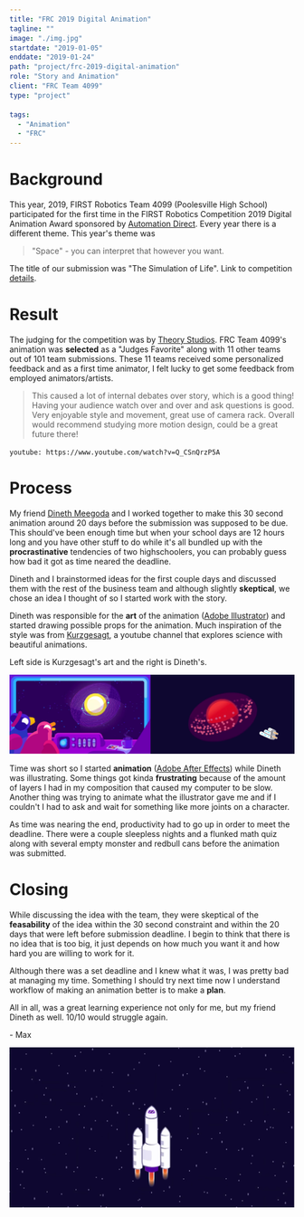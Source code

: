 ```yaml
---
title: "FRC 2019 Digital Animation"
tagline: ""
image: "./img.jpg"
startdate: "2019-01-05"
enddate: "2019-01-24"
path: "project/frc-2019-digital-animation"
role: "Story and Animation"
client: "FRC Team 4099"
type: "project"

tags:
  - "Animation"
  - "FRC"
---
```


# Background

This year, 2019, FIRST Robotics Team 4099 (Poolesville High School) participated for the first time in the FIRST Robotics Competition 2019 Digital Animation Award sponsored by [Automation Direct](https://library.automationdirect.com/). Every year there is a different theme. This year's theme was 

>"Space" - you can interpret that however you want. 

The title of our submission was "The Simulation of Life". Link to competition [details](https://library.automationdirect.com/the-first-robotics-competition-2019-digital-animation-award-winner/).

# Result

The judging for the competition was by [Theory Studios](https://theorystudios.com/). FRC Team 4099's animation was **selected** as a "Judges Favorite" along with 11 other teams out of 101 team submissions. These 11 teams received some personalized feedback and as a first time animator, I felt lucky to get some feedback from employed animators/artists.


>This caused a lot of internal debates over story, which is a good thing! Having your audience watch over and over and ask questions is good. Very enjoyable style and movement, great use of camera rack. Overall would recommend studying more motion design, could be a great future there!

`youtube: https://www.youtube.com/watch?v=Q_CSnQrzP5A` 

# Process

My friend [Dineth Meegoda](https://www.youtube.com/channel/UC5CWv0Ooupy-6EyoSJiA2Yw) and I worked together to make this 30 second animation around 20 days before the submission was supposed to be due. This should've been enough time but when your school days are 12 hours long and you have other stuff to do while it's all bundled up with the **procrastinative** tendencies of two highschoolers, you can probably guess how bad it got as time neared the deadline.

Dineth and I brainstormed ideas for the first couple days and discussed them with the rest of the business team and although slightly **skeptical**, we chose an idea I thought of so I started work with the story.

Dineth was responsible for the **art** of the animation ([Adobe Illustrator](https://www.adobe.com/products/illustrator.html)) and started drawing possible props for the animation. Much inspiration of the style was from [Kurzgesagt](https://www.youtube.com/user/Kurzgesagt), a youtube channel that explores science with beautiful animations.

Left side is Kurzgesagt's art and the right is Dineth's.

![comparison image](./compare.jpg "Kurzgesagt on the left, Dineth on the right")

Time was short so I started **animation** ([Adobe After Effects](https://www.adobe.com/products/aftereffects.html)) while Dineth was illustrating. Some things got kinda **frustrating** because of the amount of layers I had in my composition that caused my computer to be slow. Another thing was trying to animate what the illustrator gave me and if I couldn't I had to ask and wait for something like more joints on a character.

As time was nearing the end, productivity had to go up in order to meet the deadline. There were a couple sleepless nights and a flunked math quiz along with several empty monster and redbull cans before the animation was submitted.

# Closing

While discussing the idea with the team, they were skeptical of the **feasability** of the idea within the 30 second constraint and within the 20 days that were left before submission deadline. I begin to think that there is no idea that is too big, it just depends on how much you want it and how hard you are willing to work for it.

Although there was a set deadline and I knew what it was, I was pretty bad at managing my time. Something I should try next time now I understand workflow of making an animation better is to make a **plan**.

All in all, was a great learning experience not only for me, but my friend Dineth as well. 10/10 would struggle again.

\- Max

![comparison image](./img1.jpg "Kurzgesagt on the left, Dineth on the right")
